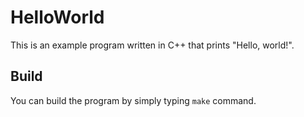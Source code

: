# HelloWorld

This is an example program written in C++ that prints "Hello, world!".

## Build

You can build the program by simply typing `make` command.
